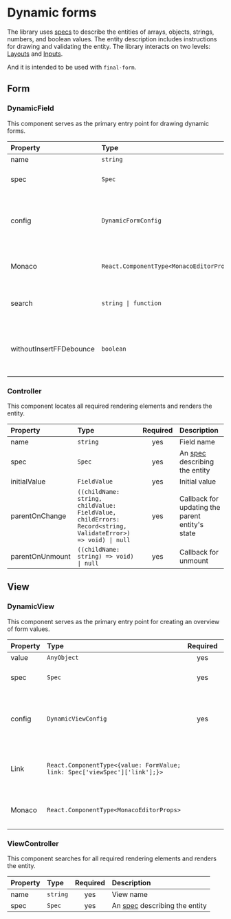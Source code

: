 # Dynamic forms

The library uses [specs](./spec.md#specs) to describe the entities of arrays, objects, strings, numbers, and boolean values. The entity description includes instructions for drawing and validating the entity. The library interacts on two levels: [Layouts](./config.md#layouts) and [Inputs](./config.md#inputs).

And it is intended to be used with `final-form`.

## Form

### DynamicField

This component serves as the primary entry point for drawing dynamic forms.

| Property                | Type                                     | Required | Description                                                                                                                                               |
| :---------------------- | :--------------------------------------- | :------: | :-------------------------------------------------------------------------------------------------------------------------------------------------------- |
| name                    | `string`                                 |   yes    | Field name                                                                                                                                                |
| spec                    | `Spec`                                   |   yes    | A [spec](./spec.md#specs) describing the entity                                                                                                           |
| config                  | `DynamicFormConfig`                      |   yes    | A [config](./config.md) containing [Inputs](./config.md#inputs), [Layouts](./config.md#layouts), and [validators](./config.md#validators) for each entity |
| Monaco                  | `React.ComponentType<MonacoEditorProps>` |          | [MonacoEditor](https://github.com/react-monaco-editor/react-monaco-editor) component for Monaco [Input](./config.md#inputs)                               |
| search                  | `string \| function`                     |          | A string or function for performing a form search                                                                                                         |
| withoutInsertFFDebounce | `boolean`                                |          | Flag that disables the delay before inserting data into the final-form store                                                                              |

### Controller

This component locates all required rendering elements and renders the entity.

| Property        | Type                                                                                                        | Required | Description                                      |
| :-------------- | :---------------------------------------------------------------------------------------------------------- | :------: | :----------------------------------------------- |
| name            | `string`                                                                                                    |   yes    | Field name                                       |
| spec            | `Spec`                                                                                                      |   yes    | An [spec](./spec.md#specs) describing the entity |
| initialValue    | `FieldValue`                                                                                                |   yes    | Initial value                                    |
| parentOnChange  | `((childName: string, childValue: FieldValue, childErrors: Record<string, ValidateError>) => void) \| null` |   yes    | Callback for updating the parent entity's state  |
| parentOnUnmount | `((childName: string) => void) \| null`                                                                     |   yes    | Callback for unmount                             |

## View

### DynamicView

This component serves as the primary entry point for creating an overview of form values.

| Property | Type                                                                       | Required | Description                                                                                                                 |
| :------- | :------------------------------------------------------------------------- | :------: | :-------------------------------------------------------------------------------------------------------------------------- |
| value    | `AnyObject`                                                                |   yes    | Form value                                                                                                                  |
| spec     | `Spec`                                                                     |   yes    | An [spec](./spec.md#specs) describing the entity                                                                            |
| config   | `DynamicViewConfig`                                                        |   yes    | A [config](./config.md) containing [Views](./config.md#views) and [ViewLayouts](./config.md#viewlayouts) for each entity    |
| Link     | `React.ComponentType<{value: FormValue; link: Spec['viewSpec']['link'];}>` |          | [Component](./spec.md#link) for converting values to links                                                                  |
| Monaco   | `React.ComponentType<MonacoEditorProps>`                                   |          | [MonacoEditor](https://github.com/react-monaco-editor/react-monaco-editor) component for Monaco [Input](./config.md#inputs) |

### ViewController

This component searches for all required rendering elements and renders the entity.

| Property | Type     | Required | Description                                      |
| :------- | :------- | :------: | :----------------------------------------------- |
| name     | `string` |   yes    | View name                                        |
| spec     | `Spec`   |   yes    | An [spec](./spec.md#specs) describing the entity |
